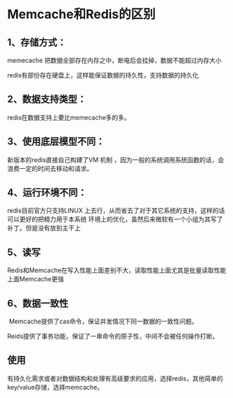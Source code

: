# Memcache和Redis的区别

## 1、存储方式：

 memecache 把数据全部存在内存之中，断电后会挂掉，数据不能超过内存大小

redis有部份存在硬盘上，这样能保证数据的持久性，支持数据的持久化

##  2、数据支持类型：

redis在数据支持上要比memecache多的多。

##  3、使用底层模型不同：

新版本的redis直接自己构建了VM 机制 ，因为一般的系统调用系统函数的话，会浪费一定的时间去移动和请求。

## 4、运行环境不同：

 redis目前官方只支持LINUX 上去行，从而省去了对于其它系统的支持，这样的话可以更好的把精力用于本系统 环境上的优化，虽然后来微软有一个小组为其写了补丁。但是没有放到主干上

## 5、读写

Redis和Memcache在写入性能上面差别不大，读取性能上面尤其是批量读取性能上面Memcache更强

## 6、数据一致性

​    Memcache提供了cas命令，保证并发情况下同一数据的一致性问题。

​    Reids提供了事务功能，保证了一串命令的原子性，中间不会被任何操作打断。

## 使用

有持久化需求或者对数据结构和处理有高级要求的应用，选择redis，其他简单的key/value存储，选择memcache。
